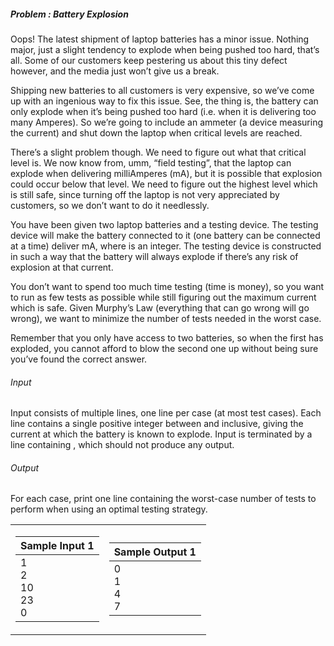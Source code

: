 ##### Problem : Battery Explosion

Oops! The latest shipment of laptop batteries has a minor issue. Nothing major, just a slight tendency to explode when being pushed too hard, that’s all. Some of our customers keep pestering us about this tiny defect however, and the media just won’t give us a break.

Shipping new batteries to all customers is very expensive, so we’ve come up with an ingenious way to fix this issue. See, the thing is, the battery can only explode when it’s being pushed too hard (i.e. when it is delivering too many Amperes). So we’re going to include an ammeter (a device measuring the current) and shut down the laptop when critical levels are reached.

There’s a slight problem though. We need to figure out what that critical level is. We now know from, umm, “field testing”, that the laptop can explode when delivering  milliAmperes (mA), but it is possible that explosion could occur below that level. We need to figure out the highest level which is still safe, since turning off the laptop is not very appreciated by customers, so we don’t want to do it needlessly.

You have been given two laptop batteries and a testing device. The testing device will make the battery connected to it (one battery can be connected at a time) deliver  mA, where  is an integer. The testing device is constructed in such a way that the battery will always explode if there’s any risk of explosion at that current.

You don’t want to spend too much time testing (time is money), so you want to run as few tests as possible while still figuring out the maximum current which is safe. Given Murphy’s Law (everything that can go wrong will go wrong), we want to minimize the number of tests needed in the worst case.

Remember that you only have access to two batteries, so when the first has exploded, you cannot afford to blow the second one up without being sure you’ve found the correct answer.

###### Input
Input consists of multiple lines, one line per case (at most  test cases). Each line contains a single positive integer  between  and  inclusive, giving the current at which the battery is known to explode. Input is terminated by a line containing , which should not produce any output.

###### Output
For each case, print one line containing the worst-case number of tests to perform when using an optimal testing strategy.

<table >

<tr><td>

|   Sample Input 1                  |
|-------------------------------------|
| 1 <br/> 2 <br/> 10 <br/> 23 <br/> 0 |

</td><td>

|  Sample Output 1        |
|--------------------------|
| 0 <br/> 1 <br/> 4 <br/> 7 |

</td></tr> </table>